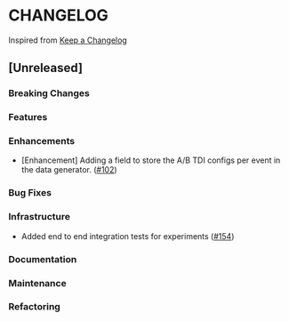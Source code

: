 # CHANGELOG

Inspired from [Keep a Changelog](https://keepachangelog.com/en/1.0.0/)

## [Unreleased]

### Breaking Changes

### Features

### Enhancements
* [Enhancement] Adding a field to store the A/B TDI configs per event in the data generator. ([#102](https://github.com/opensearch-project/user-behavior-insights/pull/102))

### Bug Fixes

### Infrastructure
* Added end to end integration tests for experiments ([#154](https://github.com/opensearch-project/search-relevance/pull/154))

### Documentation

### Maintenance

### Refactoring
